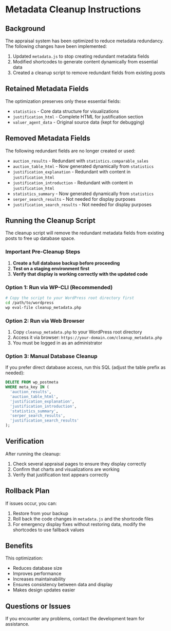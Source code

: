 # Metadata Cleanup Instructions

## Background

The appraisal system has been optimized to reduce metadata redundancy. The following changes have been implemented:

1. Updated `metadata.js` to stop creating redundant metadata fields
2. Modified shortcodes to generate content dynamically from essential data
3. Created a cleanup script to remove redundant fields from existing posts

## Retained Metadata Fields

The optimization preserves only these essential fields:

- `statistics` - Core data structure for visualizations
- `justification_html` - Complete HTML for justification section
- `valuer_agent_data` - Original source data (kept for debugging)

## Removed Metadata Fields

The following redundant fields are no longer created or used:

- `auction_results` - Redundant with `statistics.comparable_sales`
- `auction_table_html` - Now generated dynamically from `statistics`
- `justification_explanation` - Redundant with content in `justification_html`
- `justification_introduction` - Redundant with content in `justification_html`
- `statistics_summary` - Now generated dynamically from `statistics`
- `serper_search_results` - Not needed for display purposes
- `justification_search_results` - Not needed for display purposes

## Running the Cleanup Script

The cleanup script will remove the redundant metadata fields from existing posts to free up database space.

### Important Pre-Cleanup Steps

1. **Create a full database backup before proceeding**
2. **Test on a staging environment first**
3. **Verify that display is working correctly with the updated code**

### Option 1: Run via WP-CLI (Recommended)

```bash
# Copy the script to your WordPress root directory first
cd /path/to/wordpress
wp eval-file cleanup_metadata.php
```

### Option 2: Run via Web Browser

1. Copy `cleanup_metadata.php` to your WordPress root directory
2. Access it via browser: `https://your-domain.com/cleanup_metadata.php`
3. You must be logged in as an administrator

### Option 3: Manual Database Cleanup

If you prefer direct database access, run this SQL (adjust the table prefix as needed):

```sql
DELETE FROM wp_postmeta 
WHERE meta_key IN (
  'auction_results',
  'auction_table_html',
  'justification_explanation',
  'justification_introduction',
  'statistics_summary',
  'serper_search_results',
  'justification_search_results'
);
```

## Verification

After running the cleanup:

1. Check several appraisal pages to ensure they display correctly
2. Confirm that charts and visualizations are working
3. Verify that justification text appears correctly

## Rollback Plan

If issues occur, you can:

1. Restore from your backup
2. Roll back the code changes in `metadata.js` and the shortcode files
3. For emergency display fixes without restoring data, modify the shortcodes to use fallback values

## Benefits

This optimization:

- Reduces database size
- Improves performance 
- Increases maintainability
- Ensures consistency between data and display
- Makes design updates easier

## Questions or Issues

If you encounter any problems, contact the development team for assistance.